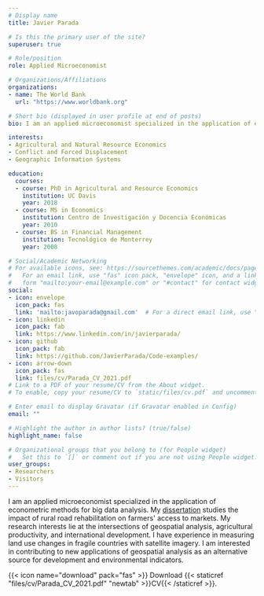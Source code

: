 ```yaml
---
# Display name
title: Javier Parada

# Is this the primary user of the site?
superuser: true

# Role/position
role: Applied Microeconomist

# Organizations/Affiliations
organizations:
- name: The World Bank
  url: "https://www.worldbank.org"

# Short bio (displayed in user profile at end of posts)
bio: I am an applied microeconomist specialized in the application of econometric methods for big data analysis. I am currently working on the application of remote sensing methods to measure changes in agricultural productivity due to civil conflict and forced displacement in the Middle East. 

interests:
- Agricultural and Natural Resource Economics
- Conflict and Forced Displacement 
- Geographic Information Systems

education:
  courses:
  - course: PhD in Agricultural and Resource Economics
    institution: UC Davis
    year: 2018
  - course: MS in Economics
    institution: Centro de Investigación y Docencia Económicas
    year: 2010
  - course: BS in Financial Management
    institution: Tecnológico de Monterrey
    year: 2008

# Social/Academic Networking
# For available icons, see: https://sourcethemes.com/academic/docs/page-builder/#icons
#   For an email link, use "fas" icon pack, "envelope" icon, and a link in the
#   form "mailto:your-email@example.com" or "#contact" for contact widget.
social:
- icon: envelope
  icon_pack: fas
  link: 'mailto:javoparada@gmail.com'  # For a direct email link, use "mailto:test@example.org".
- icon: linkedin
  icon_pack: fab
  link: https://www.linkedin.com/in/javierparada/
- icon: github
  icon_pack: fab
  link: https://github.com/JavierParada/Code-examples/
- icon: arrow-down
  icon_pack: fas
  link: files/cv/Parada_CV_2021.pdf
# Link to a PDF of your resume/CV from the About widget.
# To enable, copy your resume/CV to `static/files/cv.pdf` and uncomment the lines below.

# Enter email to display Gravatar (if Gravatar enabled in Config)
email: ""

# Highlight the author in author lists? (true/false)
highlight_name: false

# Organizational groups that you belong to (for People widget)
#   Set this to `[]` or comment out if you are not using People widget.
user_groups:
- Researchers
- Visitors
---
```


I am an applied microeconomist specialized in the application of econometric methods for big data analysis. My [dissertation](files/poster.pdf) studies the impact of rural road rehabilitation on farmers' access to markets. My research interests lie at the intersections of geospatial analysis, agricultural productivity, and international development. I have experience in measuring land use changes in fragile countries with satellite imagery. I am interested in contributing to new applications of geospatial analysis as an alternative source for development and environmental indicators. 

{{< icon name="download" pack="fas" >}} Download {{< staticref "files/cv/Parada_CV_2021.pdf" "newtab" >}}CV{{< /staticref >}}.
